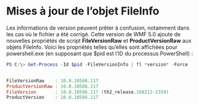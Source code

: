 # <a name="updates-to-fileinfo-object"></a>Mises à jour de l’objet FileInfo
Les informations de version peuvent prêter à confusion, notamment dans les cas où le fichier a été corrigé. Cette version de WMF 5.0 ajoute de nouvelles propriétés de script **FileVersionRaw** et **ProductVersionRaw** aux objets FileInfo. Voici les propriétés telles qu’elles sont affichées pour powershell.exe (en supposant que $pid est l’ID du processus PowerShell) :

```powershell
PS C:\> Get-Process -Id $pid -FileVersionInfo | fl *version* -Force


FileVersionRaw    : 10.0.10586.117
ProductVersionRaw : 10.0.10586.117
FileVersion       : 10.0.10586.117 (th2_release.160212-2359)
ProductVersion    : 10.0.10586.117
